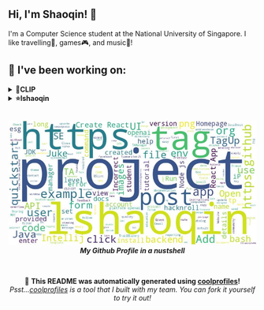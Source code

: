 
## Hi, I'm Shaoqin! 👋
I'm a Computer Science student at the National University of Singapore. I like travelling🚀, games🎮, and music🎵!

## 🔨 I've been working on:

<details>
<summary><strong>📎CLIP</strong></summary>
Link to repo: https://github.com/lshaoqin/CLIP
<br/>
This repository contains the implementation of CLIP (Contrastive Language-Image Pretraining) model to predict the most relevant text snippet based on an input image.

---

Commits include README.md update, api fix for demo readiness, and dependencies update in CLIP repository.
</details>

<details>
<summary><strong>⭐lshaoqin</strong></summary>
Link to repo: https://github.com/lshaoqin/lshaoqin
<br/>
This repository contains a detailed guide and code samples for building a web application using React.js. It covers various topics such as components, state management, and routing, making it a comprehensive resource for learning React development.

---

The README.md file was automatically updated twice in the lshaoqin repository.
</details>

<br>

<p align="center">
  <img src="https://github.com/lshaoqin/lshaoqin/blob/main/out.jpg" alt="My Word Cloud" />
  <br />
  <em><strong>My Github Profile in a nustshell</strong></em>
</p>

<br>

<p align="center">
📢 <strong>This README was automatically generated using <a href="https://github.com/lshaoqin/coolprofiles">coolprofiles</a>!</strong>
<br>
<em>Psst...<a href="https://github.com/lshaoqin/coolprofiles">coolprofiles</a> is a tool that I built with my team. You can fork it yourself to try it out!</em>
</p>
